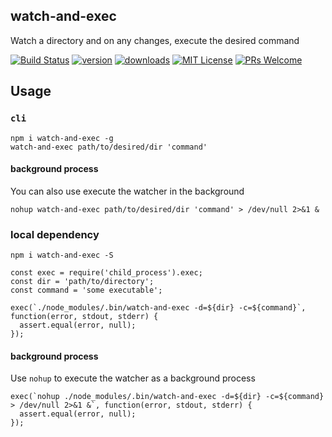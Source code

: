 watch-and-exec
---

Watch a directory and on any changes, execute the desired command

[![Build Status](https://img.shields.io/travis/sarbbottam/watch-and-exec.svg?style=flat-square)](https://travis-ci.org/sarbbottam/watch-and-exec)
[![version](https://img.shields.io/npm/v/watch-and-exec.svg?style=flat-square)](http://npm.im/watch-and-exec)
[![downloads](https://img.shields.io/npm/dm/watch-and-exec.svg?style=flat-square)](http://npm-stat.com/charts.html?package=watch-and-exec&from=2015-08-01)
[![MIT License](https://img.shields.io/npm/l/watch-and-exec.svg?style=flat-square)](http://opensource.org/licenses/MIT)
[![PRs Welcome](https://img.shields.io/badge/PRs-welcome-brightgreen.svg?style=flat-square)](http://makeapullrequest.com)

## Usage

### `cli`

```
npm i watch-and-exec -g
watch-and-exec path/to/desired/dir 'command'
```

#### background process
You can also use execute the watcher in the background

```
nohup watch-and-exec path/to/desired/dir 'command' > /dev/null 2>&1 &
```

### local dependency

```
npm i watch-and-exec -S

const exec = require('child_process').exec;
const dir = 'path/to/directory';
const command = 'some executable';

exec(`./node_modules/.bin/watch-and-exec -d=${dir} -c=${command}`, function(error, stdout, stderr) {
  assert.equal(error, null);
});
```

#### background process
Use `nohup` to execute the watcher as a background process

```
exec(`nohup ./node_modules/.bin/watch-and-exec -d=${dir} -c=${command} > /dev/null 2>&1 &`, function(error, stdout, stderr) {
  assert.equal(error, null);
});

```
